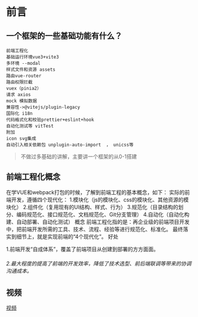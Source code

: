 # 前言

## 一个框架的一些基础功能有什么？

```
前端⼯程化
基础运行环境vue3+vite3
多环境 --modal
样式文件和资源 assets 
路由vue-router
路由权限拦截
vuex（pinia2）
请求 axios
mock 模拟数据
兼容性->@vitejs/plugin-legacy
国际化 i18n
代码格式化和校验prettier+eslint+hook
自动化测试等 vitTest
附加
icon svg集成
自动引入相关依赖包 unplugin-auto-import  ， unicss等
```

>不做过多基础的讲解，主要讲一个框架的从0-1搭建

## 前端⼯程化概念

在学VUE和webpack打包的时候，了解到前端⼯程的基本概念，如下：
实际的前端开发，遵循四个现代化：
1.模块化（js的模块化、css的模块化、其他资源的模块化）
2.组件化（复⽤现有的UI结构、样式、⾏为）
3.规范化（⽬录结构的划分、编码规范化、接⼝规范化、⽂档规范化、Git分⽀管理）
4.⾃动化（⾃动化构建、⾃动部署、⾃动化测试）
概念
前端⼯程化指的是：再企业级的前端项⽬开发中，把前端开发所需的⼯具、技术、流程、经验等进⾏规范化、标准化。
最终落实到细节上，就是实现前端的“4个现代化”。
好处

1.前端开发“⾃成体系”，覆盖了前端项⽬从创建到部署的⽅⽅⾯⾯。

###### 2.最⼤程度的提⾼了前端的开发效率，降低了技术选型、前后端联调等带来的协调沟通成本。



## 视频

[视频](https://ke.qq.com/webcourse/index.html?r=1670380923926#cid=5887010&term_id=106103893&taid=14794809425908770&type=3072&source=PC_COURSE_DETAIL&vid=243791576755462075)

